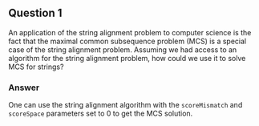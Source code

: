 ## Question 1
An application of the string alignment problem to computer science is the fact that the maximal common subsequence problem (MCS) is a special case of the string alignment problem.
Assuming we had access to an algorithm for the string alignment problem, how could we use it to solve MCS for strings?

### Answer
One can use the string alignment algorithm with the ```scoreMismatch``` and ```scoreSpace``` parameters set to 0 to get the MCS solution.
